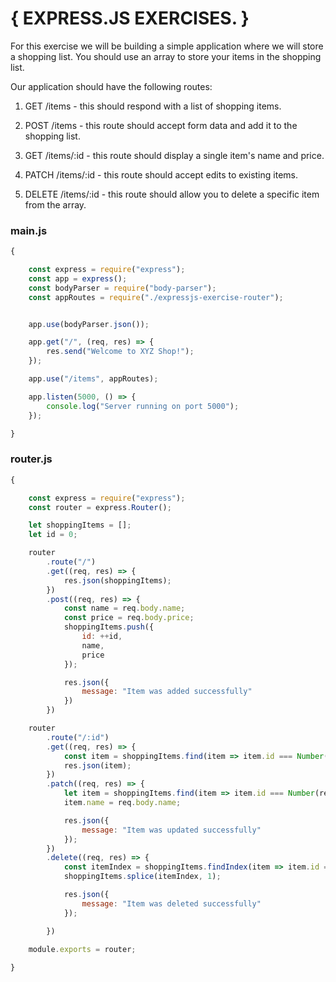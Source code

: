 # { EXPRESS.JS EXERCISES. }

For this exercise we will be building a simple application where we will store a shopping list. You should use an array to store your items in the shopping list.

Our application should have the following routes:

1. GET /items - this should respond with a list of shopping items.

2. POST /items - this route should accept form data and add it to the shopping list.

3. GET /items/:id - this route should display a single item's name and price.

4. PATCH /items/:id - this route should accept edits to existing items.

5. DELETE /items/:id - this route should allow you to delete a specific item from the array.

### main.js

```javascript
{

    const express = require("express");
    const app = express();
    const bodyParser = require("body-parser");
    const appRoutes = require("./expressjs-exercise-router");


    app.use(bodyParser.json());

    app.get("/", (req, res) => {
        res.send("Welcome to XYZ Shop!");
    });

    app.use("/items", appRoutes);

    app.listen(5000, () => {
        console.log("Server running on port 5000");
    });

}
```

### router.js

```javascript
{

    const express = require("express");
    const router = express.Router();

    let shoppingItems = [];
    let id = 0;

    router
        .route("/")
        .get((req, res) => {
            res.json(shoppingItems);
        })
        .post((req, res) => {
            const name = req.body.name;
            const price = req.body.price;
            shoppingItems.push({
                id: ++id,
                name,
                price
            });

            res.json({
                message: "Item was added successfully"
            })
        })

    router
        .route("/:id")
        .get((req, res) => {
            const item = shoppingItems.find(item => item.id === Number(req.params.id));
            res.json(item);
        })
        .patch((req, res) => {
            let item = shoppingItems.find(item => item.id === Number(req.params.id));
            item.name = req.body.name;

            res.json({
                message: "Item was updated successfully"
            });
        })
        .delete((req, res) => {
            const itemIndex = shoppingItems.findIndex(item => item.id === Number(req.params.id));
            shoppingItems.splice(itemIndex, 1);

            res.json({
                message: "Item was deleted successfully"
            });

        })

    module.exports = router;
    
}
```